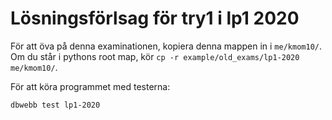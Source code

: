 
Lösningsförlsag för try1 i lp1 2020
====================================

För att öva på denna examinationen, kopiera denna mappen in i `me/kmom10/`. Om du står i pythons root map, kör `cp -r example/old_exams/lp1-2020 me/kmom10/`.

För att köra programmet med testerna:

```bash
dbwebb test lp1-2020
```